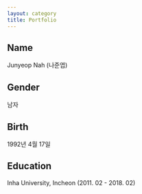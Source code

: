 ```yaml
---
layout: category
title: Portfolio
---
```


## Name
Junyeop Nah (나준엽)

## Gender
남자

## Birth
1992년 4월 17일

## Education
Inha University, Incheon (2011. 02 - 2018. 02)
